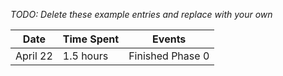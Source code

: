 *TODO: Delete these example entries and replace with your own*

| Date        | Time Spent | Events
|-------------|------------|--------------------
|April 22     |1.5 hours   |Finished Phase 0
